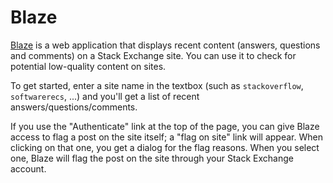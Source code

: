 Blaze
=====
[Blaze](http://www.erwaysoftware.com/blaze/) is a web application that displays recent content (answers, questions and comments) on a Stack Exchange site. You can use it to check for potential low-quality content on sites.

To get started, enter a site name in the textbox (such as `stackoverflow`, `softwarerecs`, ...) and you'll get a list of recent answers/questions/comments.

If you use the "Authenticate" link at the top of the page, you can give Blaze access to flag a post on the site itself; a "flag on site" link will appear. When clicking on that one, you get a dialog for the flag reasons. When you select one, Blaze will flag the post on the site through your Stack Exchange account.
